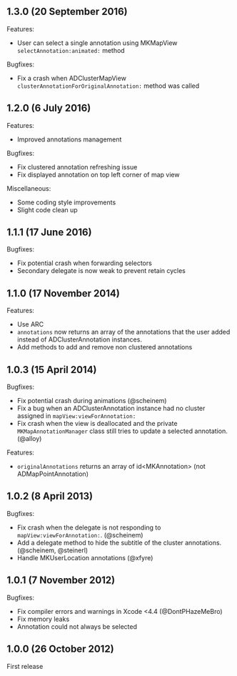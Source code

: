 ## 1.3.0 (20 September 2016)

Features:

  - User can select a single annotation using MKMapView `selectAnnotation:animated:` method

Bugfixes:

  - Fix a crash when ADClusterMapView `clusterAnnotationForOriginalAnnotation:` method was called

## 1.2.0 (6 July 2016)

Features:

  - Improved annotations management

Bugfixes:

  - Fix clustered annotation refreshing issue
  - Fix displayed annotation on top left corner of map view

Miscellaneous:

  - Some coding style improvements
  - Slight code clean up

## 1.1.1 (17 June 2016)

Bugfixes:

  - Fix potential crash when forwarding selectors
  - Secondary delegate is now weak to prevent retain cycles

## 1.1.0 (17 November 2014)

Features:

  - Use ARC
  - `annotations` now returns an array of the annotations that the user added instead of ADClusterAnnotation instances.
  - Add methods to add and remove non clustered annotations

## 1.0.3 (15 April 2014)

Bugfixes:

  - Fix potential crash during animations (@scheinem)
  - Fix a bug when an ADClusterAnnotation instance had no cluster assigned in `mapView:viewForAnnotation:`
  - Fix crash when the view is deallocated and the private `MKMapAnnotationManager` class still tries to update a selected annotation. (@alloy)

Features:

  - `originalAnnotations` returns an array of id&lt;MKAnnotation&gt; (not ADMapPointAnnotation)

## 1.0.2 (8 April 2013)

Bugfixes:

  - Fix crash when the delegate is not responding to `mapView:viewForAnnotation:`. (@scheinem)
  - Add a delegate method to hide the subtitle of the cluster annotations.  (@scheinem, @steinerl)
  - Handle MKUserLocation annotations (@xfyre)

## 1.0.1 (7 November 2012)

Bugfixes:

  - Fix compiler errors and warnings in Xcode <4.4 (@DontPHazeMeBro)
  - Fix memory leaks
  - Annotation could not always be selected

## 1.0.0 (26 October 2012)

First release
